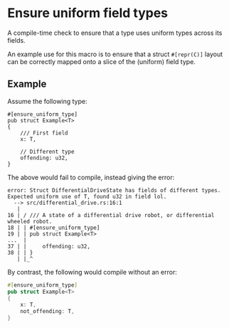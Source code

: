 # Ensure uniform field types

A compile-time check to ensure that a type uses uniform types across its fields.

An example use for this macro is to ensure that a struct `#[repr(C)]` layout can
be correctly mapped onto a slice of the (uniform) field type.

## Example

Assume the following type:

```
#[ensure_uniform_type]
pub struct Example<T>
{
    /// First field
    x: T,

    // Different type
    offending: u32,
}
```

The above would fail to compile, instead giving the error:

```
error: Struct DifferentialDriveState has fields of different types. Expected uniform use of T, found u32 in field lol.
  --> src/differential_drive.rs:16:1
   |
16 | / /// A state of a differential drive robot, or differential wheeled robot.
18 | | #[ensure_uniform_type]
19 | | pub struct Example<T>
...  |
37 | |     offending: u32,
38 | | }
   | |_^
```

By contrast, the following would compile without an error:

```rust
#[ensure_uniform_type]
pub struct Example<T>
{
    x: T,
    not_offending: T,
}
```
